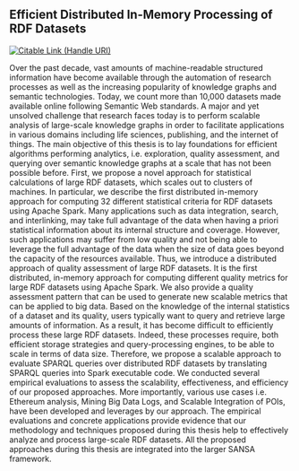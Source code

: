 ## Efficient Distributed In-Memory Processing of RDF Datasets 
[![Citable Link (Handle URI)](https://img.shields.io/badge/Citable%20Link%20(Handle%20URI)-http%3A%2F%2Fhdl.handle.net%2F20.500.11811%2F8735-green)](http://hdl.handle.net/20.500.11811/8735)

Over the past decade, vast amounts of machine-readable structured information have become available through the automation of research processes as well as the increasing popularity of knowledge graphs and semantic technologies. Today, we count more than 10,000 datasets made available online following Semantic Web standards. A major and yet unsolved challenge that research faces today is to perform scalable analysis of large-scale knowledge graphs in order to facilitate applications in various domains including life sciences, publishing, and the internet of things. The main objective of this thesis is to lay foundations for efficient algorithms performing analytics, i.e. exploration, quality assessment, and querying over semantic knowledge graphs at a scale that has not been possible before. First, we propose a novel approach for statistical calculations of large RDF datasets, which scales out to clusters of machines. In particular, we describe the first distributed in-memory approach for computing 32 different statistical criteria for RDF datasets using Apache Spark. Many applications such as data integration, search, and interlinking, may take full advantage of the data when having a priori statistical information about its internal structure and coverage. However, such applications may suffer from low quality and not being able to leverage the full advantage of the data when the size of data goes beyond the capacity of the resources available. Thus, we introduce a distributed approach of quality assessment of large RDF datasets. It is the first distributed, in-memory approach for computing different quality metrics for large RDF datasets using Apache Spark. We also provide a quality assessment pattern that can be used to generate new scalable metrics that can be applied to big data. Based on the knowledge of the internal statistics of a dataset and its quality, users typically want to query and retrieve large amounts of information. As a result, it has become difficult to efficiently process these large RDF datasets. Indeed, these processes require, both efficient storage strategies and query-processing engines, to be able to scale in terms of data size. Therefore, we propose a scalable approach to evaluate SPARQL queries over distributed RDF datasets by translating SPARQL queries into Spark executable code. We conducted several empirical evaluations to assess the scalability, effectiveness, and efficiency of our proposed approaches. More importantly, various use cases i.e. Ethereum analysis, Mining Big Data Logs, and Scalable Integration of POIs, have been developed and leverages by our approach. The empirical evaluations and concrete applications provide evidence that our methodology and techniques proposed during this thesis help to effectively analyze and process large-scale RDF datasets. All the proposed approaches during this thesis are integrated into the larger SANSA framework.